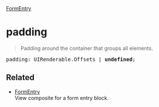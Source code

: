[FormEntry](FormEntry.md)

# padding

> Padding around the container that groups all elements.

<pre class="docgen_signature">padding: UIRenderable.Offsets | <b>undefined</b>;</pre>

## Related

- [<!--{ref:class}-->FormEntry](FormEntry.md) \
    View composite for a form entry block.
